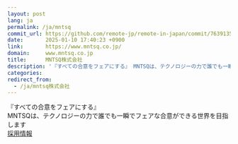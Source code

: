 ```yaml
---
layout: post
lang: ja
permalink: /ja/mntsq
commit_url: https://github.com/remote-jp/remote-in-japan/commit/76391354f52a87f50e48d9083cfb5b0641ae4057
date:       2025-01-10 17:40:23 +0900
link:       https://www.mntsq.co.jp/
domain:     www.mntsq.co.jp
title:      MNTSQ株式会社
description: '『すべての合意をフェアにする』 MNTSQは、テクノロジーの力で誰でも一瞬でフェアな合意ができる世界を目指します   採用情報'
categories: 
redirect_from:
  - /ja/mntsq株式会社
---
```


<p>『すべての合意をフェアにする』<br />MNTSQは、テクノロジーの力で誰でも一瞬でフェアな合意ができる世界を目指します<br />  <a href="https://careers.mntsq.co.jp/mntsq-%e3%82%a8%e3%83%b3%e3%82%b8%e3%83%8b%e3%82%a2%e5%90%91%e3%81%91%e4%bc%9a%e7%a4%be%e7%b4%b9%e4%bb%8b">採用情報</a></p>

